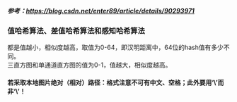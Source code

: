 ##### 参考：https://blog.csdn.net/enter89/article/details/90293971
### 值哈希算法、差值哈希算法和感知哈希算法
都是值越小，相似度越高，取值为0-64，即汉明距离中，64位的hash值有多少不同。</br> 三直方图和单通道直方图的值为0-1，值越大，相似度越高。 
#### 若采取本地图片绝对（相对）路径：格式注意不可有中文、空格；此外要用‘\’而非‘\’！
